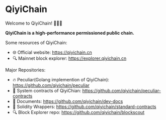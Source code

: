 # QiyiChain

Welcome to QiyiChain! 👏👏👏

**QiyiChain is a high-performance permissioned public chain.**

Some resources of QiyiChain:

- 🌐 Official website: https://qiyichain.cn
- 🔍 Mainnet block explorer: https://explorer.qiyichain.cn

Major Repositories:
- 🔥 Peculiar(Golang implemention of QiyiChain): https://github.com/qiyichain/peculiar
- 📜 System contracts of QiyiChian: https://github.com/qiyichain/peculiar-contracts
- 📄 Documents: https://github.com/qiyichain/dev-docs
- 🧰 Solidity Wrappers: https://github.com/qiyichain/standard-contracts
- 🔍 Block Explorer repo: https://github.com/qiyichain/blockscout
